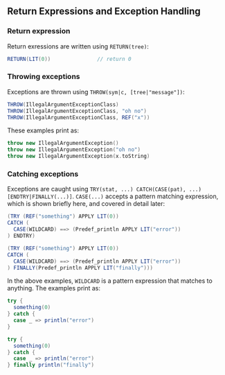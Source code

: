 Return Expressions and Exception Handling
-----------------------------------------

### Return expression

Return exressions are written using `RETURN(tree)`:

```scala
RETURN(LIT(0))               // return 0
```

### Throwing exceptions

Exceptions are thrown using `THROW(sym|c, [tree|"message"])`:

```scala
THROW(IllegalArgumentExceptionClass)
THROW(IllegalArgumentExceptionClass, "oh no")
THROW(IllegalArgumentExceptionClass, REF("x"))
```

These examples print as:

```scala
throw new IllegalArgumentException()
throw new IllegalArgumentException("oh no")
throw new IllegalArgumentException(x.toString)
```

### Catching exceptions

Exceptions are caught using `TRY(stat, ...) CATCH(CASE(pat), ...) [ENDTRY|FINALLY(...)]`. `CASE(...)` accepts a pattern matching expression, which is shown briefly here, and covered in detail later:

```scala
(TRY (REF("something") APPLY LIT(0))
CATCH (
  CASE(WILDCARD) ==> (Predef_println APPLY LIT("error"))
) ENDTRY)

(TRY (REF("something") APPLY LIT(0))
CATCH (
  CASE(WILDCARD) ==> (Predef_println APPLY LIT("error"))
) FINALLY(Predef_println APPLY LIT("finally")))
```

In the above examples, `WILDCARD` is a pattern expression that matches to anything. The examples print as:

```scala
try {
  something(0)
} catch {
  case _ => println("error")
}

try {
  something(0)
} catch {
  case _ => println("error")
} finally println("finally")
```
